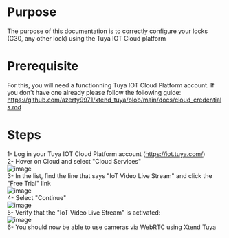 # Purpose
The purpose of this documentation is to correctly configure your locks (G30, any other lock) using the Tuya IOT Cloud platform

# Prerequisite
For this, you will need a functionning Tuya IOT Cloud Platform account. If you don't have one already please follow the following guide:
https://github.com/azerty9971/xtend_tuya/blob/main/docs/cloud_credentials.md

# Steps
1- Log in your Tuya IOT Cloud Platform account (https://iot.tuya.com/)<br/>
2- Hover on Cloud and select "Cloud Services"<br/>
![image](https://github.com/user-attachments/assets/80d90a6a-f337-417c-9c22-6f298799b803)<br/>
3- In the list, find the line that says "IoT Video Live Stream" and click the "Free Trial" link<br/>
![image](https://github.com/user-attachments/assets/5d8ae9d2-141e-436f-b459-324663974e91)<br/>
4- Select "Continue"<br/>
![image](https://github.com/user-attachments/assets/2560d24c-d71c-49d5-9d22-00dc1efbc203)<br/>
5- Verify that the "IoT Video Live Stream" is activated:<br/>
![image](https://github.com/user-attachments/assets/bfbb2c03-9a96-4ac3-9f7f-63a35cd4a7a6)<br/>
6- You should now be able to use cameras via WebRTC using Xtend Tuya<br/>
